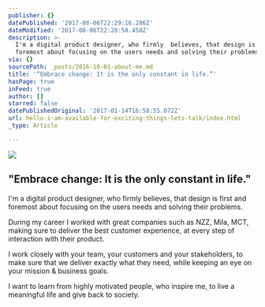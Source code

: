 ```yaml
---
publisher: {}
datePublished: '2017-08-06T22:29:16.286Z'
dateModified: '2017-08-06T22:28:58.458Z'
description: >-
  I'm a digital product designer, who firmly  believes, that design is first and
  foremost about focusing on the users needs and solving their problems.
via: {}
sourcePath: _posts/2016-10-01-about-me.md
title: '“Embrace change: It is the only constant in life.”'
hasPage: true
inFeed: true
author: []
starred: false
datePublishedOriginal: '2017-01-14T16:58:55.072Z'
url: hello-i-am-available-for-exciting-things-lets-talk/index.html
_type: Article

---
```

![](https://the-grid-user-content.s3-us-west-2.amazonaws.com/7f1b5246-0d44-4d45-8048-0d6f0833fa5d.gif)

## "Embrace change: It is the only constant in life."

I'm a digital product designer, who firmly believes, that design is first and foremost about focusing on the users needs and solving their problems.

During my career I worked with great companies such as NZZ, Mila, MCT, making sure to deliver the best customer experience, at every step of interaction with their product.

I work closely with your team, your customers and your stakeholders, to make sure that we deliver exactly what they need, while keeping an eye on your mission & business goals.

I want to learn from highly motivated people, who inspire me, to live a meaningful life and give back to society.